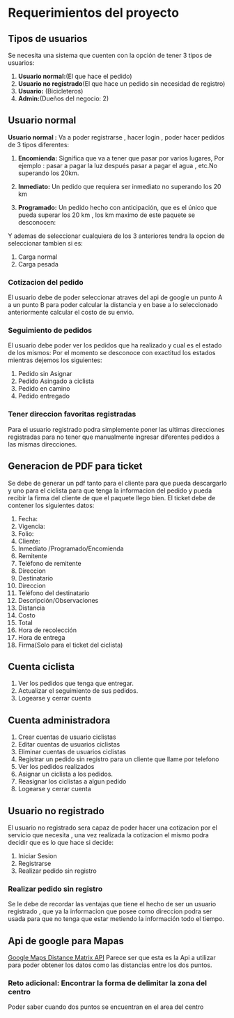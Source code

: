 # Requerimientos del proyecto

## Tipos de usuarios
Se necesita una sistema que cuenten con la opción de tener 3 tipos de usuarios: 
1. **Usuario normal:**(El que hace el pedido)
2. **Usuario no registrado**(El que hace un pedido sin necesidad de registro)
2. **Usuario:** (Bicicleteros) 
3. **Admin:**(Dueños del negocio: 2)

## Usuario normal
**Usuario normal :** Va a poder registrarse , hacer login , poder hacer pedidos de 3 tipos diferentes:
1. **Encomienda:** Significa que va a tener que pasar por varios lugares, Por ejemplo : pasar a pagar la luz después pasar a pagar el agua , etc.No superando los 20km.

2. **Inmediato:** Un pedido que requiera ser inmediato no superando los 20 km

3. **Programado:** Un pedido hecho con anticipación, que es el único que pueda superar los 20 km , los km maximo de este paquete se desconocen: 

Y ademas de seleccionar cualquiera de los 3 anteriores tendra la opcion de seleccionar tambien si es: 
1. Carga normal
2. Carga pesada

### Cotizacion del pedido
El usuario debe de poder seleccionar atraves del api de google un punto A a un punto B para poder calcular la distancia y en base a lo 
seleccionado anteriormente calcular el costo de su envio.

### Seguimiento de pedidos
El usuario debe poder ver los pedidos que ha realizado y cual es el estado de los mismos: Por el momento se desconoce con exactitud los estados mientras dejemos los siguientes: 
1. Pedido sin Asignar
2. Pedido Asingado a ciclista
3. Pedido en camino
4. Pedido entregado

### Tener direccion favoritas registradas
Para el usuario registrado podra simplemente poner las ultimas direcciones registradas para no tener que manualmente ingresar diferentes pedidos a las mismas direcciones.

## Generacion de PDF para ticket
Se debe de generar un pdf tanto para el cliente para que pueda descargarlo y uno para el ciclista para que tenga la informacion del pedido
y pueda recibir la firma del cliente de que el paquete llego bien.
El ticket debe de contener los siguientes datos:
1. Fecha: 
2. Vigencia: 
3. Folio: 
4. Cliente: 
5. Inmediato /Programado/Encomienda
6. Remitente 
7. Teléfono de remitente
8. Direccion
9. Destinatario 
10. Direccion 
11. Teléfono del destinatario
12. Descripción/Observaciones
13. Distancia
14. Costo
15. Total
16. Hora de recolección 
17. Hora de entrega 
18. Firma(Solo para el ticket del ciclista)

## Cuenta ciclista
1. Ver los pedidos que tenga que entregar.
2. Actualizar el seguimiento de sus pedidos.
3. Logearse y cerrar cuenta

## Cuenta administradora
1. Crear cuentas de usuario ciclistas
2. Editar cuentas de usuarios ciclistas
3. Eliminar cuentas de usuarios ciclistas
4. Registrar un pedido sin registro para un cliente que llame por telefono
5. Ver los pedidos realizados
6. Asignar un ciclista a los pedidos.
7. Reasignar los ciclistas a algun pedido
8. Logearse y cerrar cuenta

## Usuario no registrado
El usuario no registrado sera capaz de poder hacer una cotizacion por el servicio que necesita , una vez 
realizada la cotizacion el mismo podra decidir que es lo que hace si decide: 
1. Iniciar Sesion
2. Registrarse
3. Realizar pedido sin registro

### Realizar pedido sin registro 
Se le debe de recordar las ventajas que tiene el hecho de ser un usuario registrado , que ya la informacion que posee como direccion 
podra ser usada para que no tenga que estar metiendo la información todo el tiempo.

## Api de google para Mapas
[Google Maps Distance Matrix API](https://developers.google.com/maps/documentation/distance-matrix/start)
Parece ser que esta es la Api a utilizar para poder obtener los datos como las distancias entre los dos puntos.

### Reto adicional: Encontrar la forma de delimitar la zona del centro
Poder saber cuando dos puntos se encuentran en el area del centro


